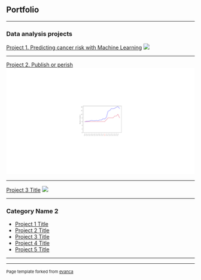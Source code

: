 ## Portfolio

---

### Data analysis projects 

[Project 1. Predicting cancer risk with Machine Learning](/sample_page)
<img src="images/final_project_ml_polt.png?raw=true"/>

---
[Project 2. Publish or perish](/pdf/sample_presentation.pdf)
<img src="images/Publish_or_perish.png?raw=true"/>

---
[Project 3 Title](http://example.com/)
<img src="images/dummy_thumbnail.jpg?raw=true"/>

---

### Category Name 2

- [Project 1 Title](http://example.com/)
- [Project 2 Title](http://example.com/)
- [Project 3 Title](http://example.com/)
- [Project 4 Title](http://example.com/)
- [Project 5 Title](http://example.com/)

---




---
<p style="font-size:11px">Page template forked from <a href="https://github.com/evanca/quick-portfolio">evanca</a></p>
<!-- Remove above link if you don't want to attibute -->
